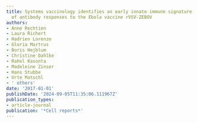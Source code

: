 ```yaml
---
title: Systems vaccinology identifies an early innate immune signature as a correlate
  of antibody responses to the Ebola vaccine rVSV-ZEBOV
authors:
- Anne Rechtien
- Laura Richert
- Hadrien Lorenzo
- Gloria Martrus
- Boris Hejblum
- Christine Dahlke
- Rahel Kasonta
- Madeleine Zinser
- Hans Stubbe
- Urte Matschl
- ' others'
date: '2017-01-01'
publishDate: '2024-09-05T11:35:06.111967Z'
publication_types:
- article-journal
publication: '*Cell reports*'
---
```

